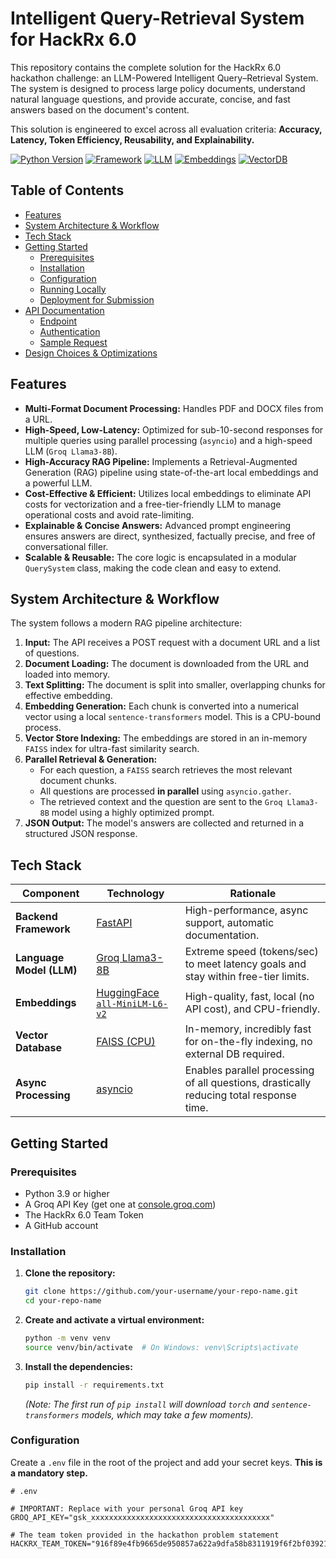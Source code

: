 # Intelligent Query-Retrieval System for HackRx 6.0

This repository contains the complete solution for the HackRx 6.0 hackathon challenge: an LLM-Powered Intelligent Query–Retrieval System. The system is designed to process large policy documents, understand natural language questions, and provide accurate, concise, and fast answers based on the document's content.

This solution is engineered to excel across all evaluation criteria: **Accuracy, Latency, Token Efficiency, Reusability, and Explainability.**

[![Python Version](https://img.shields.io/badge/python-3.9%2B-blue.svg)](https://www.python.org/downloads/)
[![Framework](https://img.shields.io/badge/Framework-FastAPI-blue)](https://fastapi.tiangolo.com/)
[![LLM](https://img.shields.io/badge/LLM-Groq%20Llama3--8B-green)](https://groq.com/)
[![Embeddings](https://img.shields.io/badge/Embeddings-HuggingFace-yellow)](https://huggingface.co/sentence-transformers/all-MiniLM-L6-v2)
[![VectorDB](https://img.shields.io/badge/VectorDB-FAISS%20(CPU)-orange)](https://github.com/facebookresearch/faiss)

## Table of Contents

- [Features](#features)
- [System Architecture & Workflow](#system-architecture--workflow)
- [Tech Stack](#tech-stack)
- [Getting Started](#getting-started)
  - [Prerequisites](#prerequisites)
  - [Installation](#installation)
  - [Configuration](#configuration)
  - [Running Locally](#running-locally)
  - [Deployment for Submission](#deployment-for-submission)
- [API Documentation](#api-documentation)
  - [Endpoint](#endpoint)
  - [Authentication](#authentication)
  - [Sample Request](#sample-request)
- [Design Choices & Optimizations](#design-choices--optimizations)

## Features

-   **Multi-Format Document Processing:** Handles PDF and DOCX files from a URL.
-   **High-Speed, Low-Latency:** Optimized for sub-10-second responses for multiple queries using parallel processing (`asyncio`) and a high-speed LLM (`Groq Llama3-8B`).
-   **High-Accuracy RAG Pipeline:** Implements a Retrieval-Augmented Generation (RAG) pipeline using state-of-the-art local embeddings and a powerful LLM.
-   **Cost-Effective & Efficient:** Utilizes local embeddings to eliminate API costs for vectorization and a free-tier-friendly LLM to manage operational costs and avoid rate-limiting.
-   **Explainable & Concise Answers:** Advanced prompt engineering ensures answers are direct, synthesized, factually precise, and free of conversational filler.
-   **Scalable & Reusable:** The core logic is encapsulated in a modular `QuerySystem` class, making the code clean and easy to extend.

## System Architecture & Workflow

The system follows a modern RAG pipeline architecture:

1.  **Input:** The API receives a POST request with a document URL and a list of questions.
2.  **Document Loading:** The document is downloaded from the URL and loaded into memory.
3.  **Text Splitting:** The document is split into smaller, overlapping chunks for effective embedding.
4.  **Embedding Generation:** Each chunk is converted into a numerical vector using a local `sentence-transformers` model. This is a CPU-bound process.
5.  **Vector Store Indexing:** The embeddings are stored in an in-memory `FAISS` index for ultra-fast similarity search.
6.  **Parallel Retrieval & Generation:**
    -   For each question, a `FAISS` search retrieves the most relevant document chunks.
    -   All questions are processed **in parallel** using `asyncio.gather`.
    -   The retrieved context and the question are sent to the `Groq Llama3-8B` model using a highly optimized prompt.
7.  **JSON Output:** The model's answers are collected and returned in a structured JSON response.

## Tech Stack

| Component               | Technology                                                                          | Rationale                                                                        |
| ----------------------- | ----------------------------------------------------------------------------------- | -------------------------------------------------------------------------------- |
| **Backend Framework**   | [FastAPI](https://fastapi.tiangolo.com/)                                            | High-performance, async support, automatic documentation.                        |
| **Language Model (LLM)**| [Groq Llama3-8B](https://groq.com/)                                                   | Extreme speed (tokens/sec) to meet latency goals and stay within free-tier limits. |
| **Embeddings**          | [HuggingFace `all-MiniLM-L6-v2`](https://huggingface.co/sentence-transformers/all-MiniLM-L6-v2) | High-quality, fast, local (no API cost), and CPU-friendly.                         |
| **Vector Database**     | [FAISS (CPU)](https://github.com/facebookresearch/faiss)                            | In-memory, incredibly fast for on-the-fly indexing, no external DB required.     |
| **Async Processing**    | [asyncio](https://docs.python.org/3/library/asyncio.html)                           | Enables parallel processing of all questions, drastically reducing total response time. |

## Getting Started

### Prerequisites

-   Python 3.9 or higher
-   A Groq API Key (get one at [console.groq.com](https://console.groq.com/keys))
-   The HackRx 6.0 Team Token
-   A GitHub account

### Installation

1.  **Clone the repository:**
    ```bash
    git clone https://github.com/your-username/your-repo-name.git
    cd your-repo-name
    ```

2.  **Create and activate a virtual environment:**
    ```bash
    python -m venv venv
    source venv/bin/activate  # On Windows: venv\Scripts\activate
    ```

3.  **Install the dependencies:**
    ```bash
    pip install -r requirements.txt
    ```
    *(Note: The first run of `pip install` will download `torch` and `sentence-transformers` models, which may take a few moments).*

### Configuration

Create a `.env` file in the root of the project and add your secret keys. **This is a mandatory step.**

```env
# .env

# IMPORTANT: Replace with your personal Groq API key
GROQ_API_KEY="gsk_xxxxxxxxxxxxxxxxxxxxxxxxxxxxxxxxxxxxxxxx"

# The team token provided in the hackathon problem statement
HACKRX_TEAM_TOKEN="916f89e4fb9665de950857a622a9dfa58b8311919f6f2bf0392194c2d9a711db"
